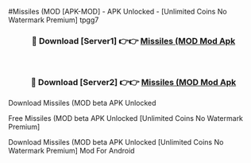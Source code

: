 #Missiles (MOD [APK-MOD] - APK Unlocked - [Unlimited Coins No Watermark Premium] tpgg7



<div align="center">

<h3>🔴 Download [Server1] 👉👉 <a href="https://momento.my/?title=Missiles_(MOD">Missiles (MOD Mod Apk</a></h3><br>

<h3>🔴 Download [Server2] 👉👉 <a href="https://momento.my/?title=Missiles_(MOD">Missiles (MOD Mod Apk</a></h3>
</div>



Download Missiles (MOD beta APK Unlocked

Free Missiles (MOD beta APK Unlocked [Unlimited Coins No Watermark Premium]

Download Missiles (MOD beta APK Unlocked [Unlimited Coins No Watermark Premium] Mod For Android
